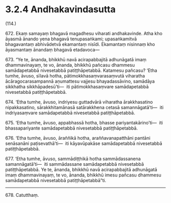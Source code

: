 # 3.2.4 Andhakavindasutta

(114.)

672\. Ekaṃ samayaṃ bhagavā magadhesu viharati andhakavinde. Atha kho āyasmā ānando yena bhagavā tenupasaṅkami; upasaṅkamitvā bhagavantaṃ abhivādetvā ekamantaṃ nisīdi. Ekamantaṃ nisinnaṃ kho āyasmantaṃ ānandaṃ bhagavā etadavoca—

673\. “Ye te, ānanda, bhikkhū navā acirapabbajitā adhunāgatā imaṃ dhammavinayaṃ, te vo, ānanda, bhikkhū pañcasu dhammesu samādapetabbā nivesetabbā patiṭṭhāpetabbā. Katamesu pañcasu? ‘Etha tumhe, āvuso, sīlavā hotha, pātimokkhasaṃvarasaṃvutā viharatha ācāragocarasampannā aṇumattesu vajjesu bhayadassāvino, samādāya sikkhatha sikkhāpadesū’ti—  iti pātimokkhasaṃvare samādapetabbā nivesetabbā patiṭṭhāpetabbā.

674\. ‘Etha tumhe, āvuso, indriyesu guttadvārā viharatha ārakkhasatino nipakkasatino, sārakkhitamānasā satārakkhena cetasā samannāgatā’ti—  iti indriyasaṃvare samādapetabbā nivesetabbā patiṭṭhāpetabbā.

675\. ‘Etha tumhe, āvuso, appabhassā hotha, bhasse pariyantakārino’ti—  iti bhassapariyante samādapetabbā nivesetabbā patiṭṭhāpetabbā.

676\. ‘Etha tumhe, āvuso, āraññikā hotha, araññavanapatthāni pantāni senāsanāni paṭisevathā’ti—  iti kāyavūpakāse samādapetabbā nivesetabbā patiṭṭhāpetabbā.

677\. ‘Etha tumhe, āvuso, sammādiṭṭhikā hotha sammādassanena samannāgatā’ti—  iti sammādassane samādapetabbā nivesetabbā patiṭṭhāpetabbā. Ye te, ānanda, bhikkhū navā acirapabbajitā adhunāgatā imaṃ dhammavinayaṃ, te vo, ānanda, bhikkhū imesu pañcasu dhammesu samādapetabbā nivesetabbā patiṭṭhāpetabbā”ti.

---

678\. Catutthaṃ.
